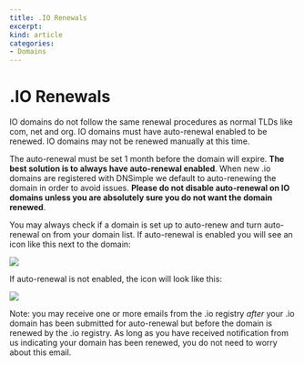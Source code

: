 ```yaml
---
title: .IO Renewals
excerpt: 
kind: article
categories:
- Domains
---
```


# .IO Renewals

IO domains do not follow the same renewal procedures as normal TLDs like com, net and org. IO domains must have auto-renewal enabled to be renewed. IO domains may not be renewed manually at this time.

The auto-renewal must be set 1 month before the domain will expire. **The best solution is to always have auto-renewal enabled**. When new .io domains are registered with DNSimple we default to auto-renewing the domain in order to avoid issues. **Please do not disable auto-renewal on IO domains unless you are absolutely sure you do not want the domain renewed**.

You may always check if a domain is set up to auto-renew and turn auto-renewal on from your domain list. If auto-renewal is enabled you will see an icon like this next to the domain: 

![](http://f.cl.ly/items/2B0R1q1f3k3O3M2G163w/Domains_-_DNSimple.png)

If auto-renewal is not enabled, the icon will look like this:

![](http://f.cl.ly/items/1h2J0U322V0M0k1m2J2x/Domains_-_DNSimple-2.png)

Note: you may receive one or more emails from the .io registry *after* your .io domain has been submitted for auto-renewal but before the domain is renewed by the .io registry. As long as you have received notification from us indicating your domain has been renewed, you do not need to worry about this email.
